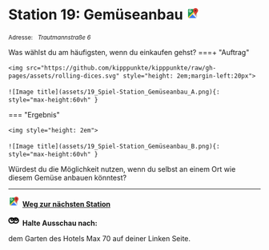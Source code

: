 # Station 19: Gemüseanbau  <a href="https://www.google.com/maps/dir/?api=1&travelmode=walking&destination=47.799852,13.0163361"><img src="https://github.com/kipppunkte/kipppunkte/raw/gh-pages/assets/google-maps.svg" width="24" height="24"></a>

<small>Adresse:<em style="margin-left: 10px">Trautmannstraße 6</em></small>



Was wählst du am häufigsten, wenn du einkaufen gehst?
===+ "Auftrag" 

    <img src="https://github.com/kipppunkte/kipppunkte/raw/gh-pages/assets/rolling-dices.svg" style="height: 2em;margin-left:20px">

    ![Image title](assets/19_Spiel-Station_Gemüseanbau_A.png){: style="max-height:60vh" }


=== "Ergebnis"

    <img style="height: 2em">

    ![Image title](assets/19_Spiel-Station_Gemüseanbau_B.png){: style="max-height:60vh" }


Würdest du die Möglichkeit nutzen, wenn du selbst an einem Ort wie diesem Gemüse anbauen könntest?



____

<a href="https://www.google.com/maps/dir/?api=1&travelmode=walking&destination=47.8007673,13.0182184"><img src="https://github.com/kipppunkte/kipppunkte/raw/gh-pages/assets/google-maps.svg" style="height: 1.5em;margin-right: 0.5em"></a>**[Weg zur nächsten Station](https://www.google.com/maps/dir/?api=1&travelmode=walking&destination=47.8007673,13.0182184)**



<img src="https://github.com/kipppunkte/kipppunkte/raw/gh-pages/assets/eyes.svg" style="height: 1.5em;background: white;margin-right: 0.5em">**Halte Ausschau nach:**

dem Garten des Hotels Max 70 auf deiner Linken Seite.